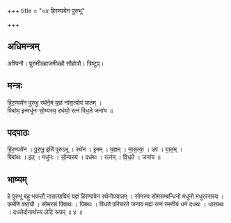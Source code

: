 +++
title = "०४ हिरण्ययेन पुरुभू"

+++
## अधिमन्त्रम्
अश्विनौ। पुरुमीळ्हाजमीळ्हौ सौहोत्रौ। त्रिष्टुप्।

## मन्त्रः
हि॒र॒ण्यये॑न पुरुभू॒ रथे॑ने॒मं य॒ज्ञं ना॑स॒त्योप॑ यातम् ।  
पिबा॑थ॒ इन्मधु॑नः सो॒म्यस्य॒ दध॑थो॒ रत्नं॑ विध॒ते जना॑य ॥

## पदपाठः
हि॒र॒ण्यये॑न । पु॒रु॒भू॒ इति॑ पुरुऽभू । रथे॑न । इ॒मम् । य॒ज्ञम् । ना॒स॒त्या॒ । उप॑ । या॒त॒म् ।  
पिबा॑थः । इत् । मधु॑नः । सो॒म्यस्य॑ । दध॑थः । रत्न॑म् । वि॒ध॒ते । जना॑य ॥

## भाष्यम्
हे पुरुभू बहु भवन्तौ नासत्याविमं यज्ञं हिरण्ययेन रथेनोपयातम् । सोमस्य सोमसम्बन्धिनो मधुनो मधुररसस्य । कर्मणि षष्ठ्यौ । सोमरसं पिबाथः । पिबथः । विधते परिचरते जनाय मह्यं रत्नं रमणीयं धनं दधथः । धारयथः । दधतेर्दानार्थस्य लेटि रूपम् ॥ ४ ॥